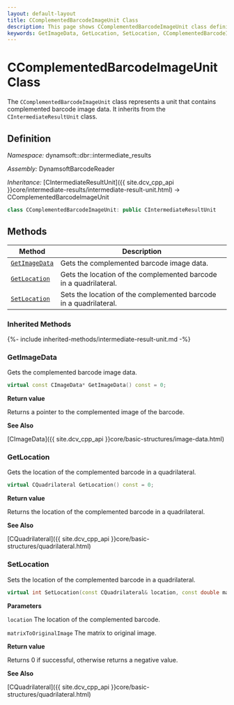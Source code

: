 ```yaml
---
layout: default-layout
title: CComplementedBarcodeImageUnit Class
description: This page shows CComplementedBarcodeImageUnit class definition of Dynamsoft Barcode Reader SDK C++ Edition.
keywords: GetImageData, GetLocation, SetLocation, CComplementedBarcodeImageUnit, api reference
---
```

# CComplementedBarcodeImageUnit Class
The `CComplementedBarcodeImageUnit` class represents a unit that contains complemented barcode image data. It inherits from the `CIntermediateResultUnit` class.

## Definition

*Namespace:* dynamsoft::dbr::intermediate_results

*Assembly:* DynamsoftBarcodeReader

*Inheritance:* [CIntermediateResultUnit]({{ site.dcv_cpp_api }}core/intermediate-results/intermediate-result-unit.html) -> CComplementedBarcodeImageUnit

```cpp
class CComplementedBarcodeImageUnit: public CIntermediateResultUnit
```

## Methods

| Method                            | Description |
|-----------------------------------|-------------|
| [`GetImageData`](#getimagedata) | Gets the complemented barcode image data.|
| [`GetLocation`](#getlocation) | Gets the location of the complemented barcode in a quadrilateral.|
| [`SetLocation`](#setlocation) | Sets the location of the complemented barcode in a quadrilateral.|

### Inherited Methods

{%- include inherited-methods/intermediate-result-unit.md -%}

### GetImageData

Gets the complemented barcode image data.

```cpp
virtual const CImageData* GetImageData() const = 0;
```

**Return value**

Returns a pointer to the complemented image of the barcode.

**See Also**

[CImageData]({{ site.dcv_cpp_api }}core/basic-structures/image-data.html)

### GetLocation

Gets the location of the complemented barcode in a quadrilateral.

```cpp
virtual CQuadrilateral GetLocation() const = 0;
```

**Return value**

Returns the location of the complemented barcode in a quadrilateral.

**See Also**

[CQuadrilateral]({{ site.dcv_cpp_api }}core/basic-structures/quadrilateral.html)

### SetLocation

Sets the location of the complemented barcode in a quadrilateral.

```cpp
virtual int SetLocation(const CQuadrilateral& location, const double matrixToOriginalImage[9] = IDENTITY_MATRIX) = 0;
```

**Parameters**

`location` The location of the complemented barcode.

`matrixToOriginalImage` The matrix to original image.

**Return value**

Returns 0 if successful, otherwise returns a negative value.

**See Also**

[CQuadrilateral]({{ site.dcv_cpp_api }}core/basic-structures/quadrilateral.html)

